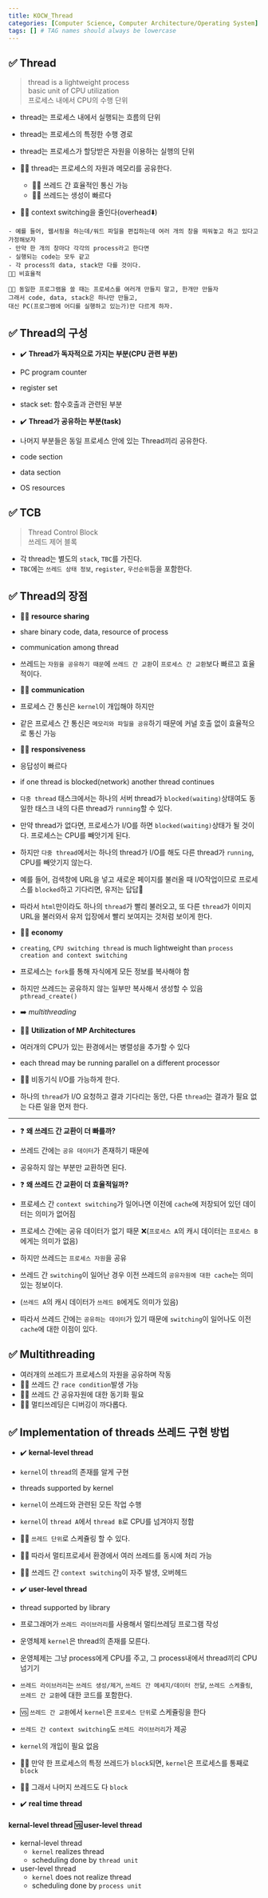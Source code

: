 ```yaml
---
title: KOCW_Thread
categories: [Computer Science, Computer Architecture/Operating System]
tags: [] # TAG names should always be lowercase
---
```


## ✅ Thread

> thread is a lightweight process <br>
> basic unit of CPU utilization <br>
> 프로세스 내에서 CPU의 수행 단위 <br>

- thread는 프로세스 내에서 실행되는 흐름의 단위
- thread는 프로세스의 특정한 수행 경로
- thread는 프로세스가 할당받은 자원을 이용하는 실행의 단위

- 👍🏻 thread는 프로세스의 자원과 메모리를 공유한다.
  - 👍🏻 쓰레드 간 효율적인 통신 가능
  - 👍🏻 쓰레드는 생성이 빠르다
- 👍🏻 context switching을 줄인다(overhead⬇️)

```
- 예를 들어, 웹서핑을 하는데/워드 파일을 편집하는데 여러 개의 창을 띄워놓고 하고 있다고 가정해보자
- 만약 한 개의 창마다 각각의 process라고 한다면
- 실행되는 code는 모두 같고
- 각 process의 data, stack만 다를 것이다.
👎🏻 비효율적

👍🏻 동일한 프로그램을 쓸 때는 프로세스를 여러개 만들지 말고, 한개만 만들자
그래서 code, data, stack은 하나만 만들고,
대신 PC(프로그램에 어디를 실행하고 있는가)만 다르게 하자.
```

## ✅ Thread의 구성

- ✔️ **Thread가 독자적으로 가지는 부분(CPU 관련 부분)**
- PC program counter
- register set
- stack set: 함수호출과 관련된 부분

- ✔️ **Thread가 공유하는 부분(task)**
- 나머지 부분들은 동일 프로세스 안에 있는 Thread끼리 공유한다.
- code section
- data section
- OS resources

## ✅ TCB

> Thread Control Block <br>
> 쓰레드 제어 블록 <br>

- 각 thread는 별도의 `stack`, `TBC`를 가진다.
- `TBC`에는 `쓰레드 상태 정보`, `register`, `우선순위`등을 포함한다.

## ✅ Thread의 장점

- 👍🏻 **resource sharing**
- share binary code, data, resource of process
- communication among thread
- 쓰레드는 `자원을 공유하기 때문`에 `쓰레드 간 교환`이 `프로세스 간 교환`보다 빠르고 효율적이다.

- 👍🏻 **communication**
- 프로세스 간 통신은 `kernel`이 개입해야 하지만
- 같은 프로세스 간 통신은 `메모리와 파일을 공유`하기 때문에 커널 호출 없이 효율적으로 통신 가능

- 👍🏻 **responsiveness**
- 응답성이 빠르다
- if one thread is blocked(network) another thread continues
- `다중 thread` 태스크에서는 하나의 서버 thread가 `blocked(waiting)`상태여도 동일한 태스크 내의 다른 thread가 `running`할 수 있다.
- 만약 thread가 없다면, 프로세스가 I/O를 하면 `blocked(waiting)`상태가 될 것이다. 프로세스는 CPU를 빼앗기게 된다.
- 하지만 `다중 thread`에서는 하나의 thread가 I/O를 해도 다른 thread가 `running`, CPU를 빼앗기지 않는다.
- 예를 들어, 검색창에 URL을 넣고 새로운 페이지를 불러올 때 I/O작업이므로 프로세스를 `blocked`하고 기다리면, 유저는 답답🙁
- 따라서 `html`만이라도 하나의 `thread`가 빨리 불러오고, 또 다른 `thread`가 이미지 URL을 불러와서 유저 입장에서 빨리 보여지는 것처럼 보이게 한다.

- 👍🏻 **economy**
- `creating`, `CPU switching thread` is much lightweight than `process creation and context switching`
- 프로세스는 `fork`를 통해 자식에게 모든 정보를 복사해야 함
- 하지만 쓰레드는 공유하지 않는 일부만 복사해서 생성할 수 있음 `pthread_create()`
- ➡️ _multithreading_

- 👍🏻 **Utilization of MP Architectures**
- 여러개의 CPU가 있는 환경에서는 병렬성을 추가할 수 있다
- each thread may be running parallel on a different processor

- 👍🏻 비동기식 I/O를 가능하게 한다.
- 하나의 `thread`가 I/O 요청하고 결과 기다리는 동안, 다른 `thread`는 결과가 필요 없는 다른 일을 먼저 한다.

---

- ❓ **왜 쓰레드 간 교환이 더 빠를까?**
- 쓰레드 간에는 `공유 데이터`가 존재하기 때문에
- 공유하지 않는 부분만 교환하면 된다.

- ❓ **왜 쓰레드 간 교환이 더 효율적일까?**
- 프로세스 간 `context switching`가 일어나면 이전에 `cache`에 저장되어 있던 데이터는 의미가 없어짐
- 프로세스 간에는 공유 데이터가 없기 때문 ❌(`프로세스 A`의 캐시 데이터는 `프로세스 B`에게는 의미가 없음)
- 하지만 쓰레드는 `프로세스 자원`을 공유
- 쓰레드 간 `switching`이 일어난 경우 이전 쓰레드의 `공유자원에 대한 cache`는 의미있는 정보이다.
- (`쓰레드 A`의 캐시 데이터가 `쓰레드 B`에게도 의미가 있음)
- 따라서 쓰레드 간에는 `공유하는 데이터`가 있기 때문에 `switching`이 일어나도 이전 `cache`에 대한 이점이 있다.

## ✅ Multithreading

- 여러개의 쓰레드가 프로세스의 자원을 공유하며 작동
- 👎🏻 쓰레드 간 `race condition`발생 가능
- 👎🏻 쓰레드 간 공유자원에 대한 동기화 필요
- 👎🏻 멀티쓰레딩은 디버깅이 까다롭다.

## ✅ Implementation of threads 쓰레드 구현 방법

- ✔️ **kernal-level thread**
- `kernel`이 `thread`의 존재를 알게 구현
- threads supported by kernel
- `kernel`이 쓰레드와 관련된 모든 작업 수행
- `kernel`이 `thread A`에서 `thread B`로 CPU를 넘겨야지 정함
- 👍🏻 `쓰레드 단위`로 스케쥴링 할 수 있다.
- 👍🏻 따라서 멀티프로세서 환경에서 여러 쓰레드를 동시에 처리 가능
- 👎🏻 쓰레드 간 `context switching`이 자주 발생, 오버헤드

- ✔️ **user-level thread**
- thread supported by library
- 프로그래머가 `쓰레드 라이브러리`를 사용해서 멀티쓰레딩 프로그램 작성
- 운영체제 `kernel`은 thread의 존재를 모른다.
- 운영체제는 그냥 process에게 CPU를 주고, 그 process내에서 thread끼리
  CPU넘기기
- `쓰레드 라이브러리`는 `쓰레드 생성/제거`, `쓰레드 간 메세지/데이터 전달`, `쓰레드 스케쥴링`, `쓰레드 간 교환`에 대한 코드를 포함한다.
- 🆚 `쓰레드 간 교환`에서 `kernel`은 `프로세스 단위`로 스케쥴링을 한다
- `쓰레드 간 context switching`도 `쓰레드 라이브러리`가 제공
- `kernel`의 개입이 필요 없음
- 👎🏻 만약 한 프로세스의 특정 쓰레드가 `block`되면, `kernel`은 프로세스를 통째로 `block`
- 👎🏻 그래서 나머지 쓰레드도 다 `block`

- ✔️ **real time thread**

#### kernal-level thread 🆚 user-level thread

- kernal-level thread
  - `kernel` realizes thread
  - scheduling done by `thread unit`
- user-level thread
  - `kernel` does not realize thread
  - scheduling done by `process unit`
